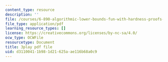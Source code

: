 ```yaml
---
content_type: resource
description: ''
file: /courses/6-890-algorithmic-lower-bounds-fun-with-hardness-proofs-fall-2014/d31100411b981d21625aae116b68a0c9_ziViLYrf1Ak.pdf
file_type: application/pdf
learning_resource_types: []
license: https://creativecommons.org/licenses/by-nc-sa/4.0/
ocw_type: OCWFile
resourcetype: Document
title: 3play pdf file
uid: d3110041-1b98-1d21-625a-ae116b68a0c9
---
```

